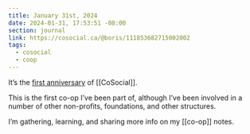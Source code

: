 ```yaml
---
title: January 31st, 2024
date: 2024-01-31, 17:53:51 -08:00
section: journal
link: https://cosocial.ca/@boris/111853682715002002
tags:
  - cosocial
  - coop
---
```

It’s the [first anniversary](https://cosocial.ca/@boris/111853682715002002) of [[CoSocial]].

This is the first co-op I’ve been part of, although I’ve been involved in a number of other non-profits, foundations, and other structures. 

I’m gathering, learning, and sharing more info on my [[co-op]] notes.